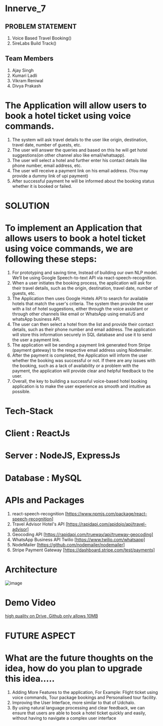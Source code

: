 # Innerve_7

## PROBLEM STATEMENT
1. Voice Based Travel Booking()
2. 5ireLabs Build Track()

## Team Members 
1. Ajay Singh 
2. Kumari Ladli 
3. Vikram Reniwal
4. Divya Prakash 

# The Application will allow users to book a hotel ticket using voice commands.
1. The system will ask travel details to the user like origin, destination, travel date, number of guests, etc.
2. The user will answer the queries and based on this he will get hotel suggestions(on other channel also like email/whatsapp).
3. The user will select a hotel and further enter his contact details like phone number, email address, etc.
4. The user will receive a payment link on his email address. (You may provide a dummy link of upi payment)
5. After successful payment he will be informed about the booking status whether it is booked or failed.

# SOLUTION

# To implement an Application that allows users to book a hotel ticket using voice commands, we are following these steps:
1. For prototyping and saving time, Instead of building our own NLP model. We’ll be using Google Speech-to-text API via react-speech-recognition.
2. When a user initiates the booking process, the application will ask for their travel details, such as the origin, destination, travel date, number of guests, etc.
3. The Application then uses Google Hotels API to search for available hotels that match the user's criteria. The system then provide the user with a list of hotel suggestions, either through the voice assistant or through other channels like email or WhatsApp using emailJS and whatsApp business API.
4. The user can then select a hotel from the list and provide their contact details, such as their phone number and email address. The application will store this information securely in SQL database and use it to send the user a payment link.
5. The application will be sending a payment link generated from Stripe (payment gateway) to the respective email address using Nodemailer.
6. After the payment is completed, the Application will inform the user whether the booking was successful or not. If there are any issues with the booking, such as a lack of availability or a problem with the payment, the application will provide clear and helpful feedback to the user.
7. Overall, the key to building a successful voice-based hotel booking application is to make the user experience as smooth and intuitive as possible.

# Tech-Stack
# Client : ReactJs
# Server : NodeJS, ExpressJs
# Database : MySQL
# APIs and Packages
1. react-speech-recognition
[https://www.npmjs.com/package/react-speech-recognition]
2. Travel Advisor Hotel's API
[https://rapidapi.com/apidojo/api/travel-advisor]
3. Geocoding API
[https://rapidapi.com/trueway/api/trueway-geocoding]
4. WhatsApp Business API Twilio
[https://www.twilio.com/whatsapp]
5. NodeMailer
[https://github.com/nodemailer/nodemailer]
6. Stripe Payment Gateway
[https://dashboard.stripe.com/test/payments]

# Architecture
![image](https://user-images.githubusercontent.com/93976634/224277552-7d12ae9a-5763-4c58-888a-aeec4d98af11.png)

# Demo Video
[high quality on Drive, Github only allows 10MB]()
# FUTURE ASPECT
# What are the future thoughts on the idea, how do you plan to upgrade this idea…..
1. Adding More Features to the application, For Example: Flight ticket using voice commands, Tour package bookings and Personalised tour facility.
2. Improving the User Interface, more similar to that of Udchalo.
3. By using natural language processing and clear feedback, we can ensure that users are able to book a hotel ticket quickly and easily, without having to navigate a complex user interface

